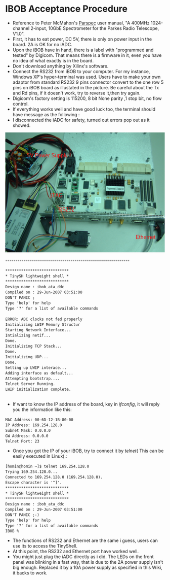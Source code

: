 # IBOB Acceptance Procedure
  
- Reference to Peter McMahon's [Parspec](https://github.com/casper-astro/publications/blob/master/Projects/files/parspec.md) user
  manual, "A 400MHz 1024-channel 2-input, 10GbE Spectrometer for the
  Parkes Radio Telescope, V1.0".
- First, it has to eat power, DC 5V, there is only on power input in
  the board. 2A is OK for no iADC.
- Upon the iBOB have in hand, there is a label with "programmed and
  tested" by Digicom. That means there is a firmware in it, even you
  have no idea of what exactly is in the board.
- Don't download anything by Xilinx's software.
- Connect the RS232 from iBOB to your computer. For my instance,
  Windows XP's hyper-terminal was used. Users have to make your own
  adaptor from standard RS232 9 pins connector convert to the one row
  5 pins on iBOB board as illustated in the picture. Be careful about
  the Tx and Rd pins, if it doesn't work, try to reverse it,then try
  again.
- Digicom's factory setting is 115200, 8 bit None parity ,1 stop bit,
  no flow control.
- If everything works well and have good luck too, the terminal should
  have message as the following :
- I disconnected the iADC for safety, turned out errors pop out as it
  showed.

![iBOB080814_small.png](../photos/iBOB080814_small.png)

\-------------------------------------------------------------

`****************************                             `  
`* TinySH lightweight shell *                            `  
`****************************    `  
`Design name : ibob_ata_ddc                          `  
`Compiled on : 29-Jun-2007 03:51:00                                  `  
`DON'T PANIC ;`  
`Type 'help' for help                    `  
`Type '?' for a list of available commands                                         `  
`ERROR: ADC clocks not fed properly                                   `  
`Initializing LWIP Memory Structur                                 `  
`Starting Network Interface...                               `  
`Intializing netif...                     `  
`Done.       `  
`Initializing TCP Stack...                           `  
`Done.       `  
`Initializing UDP...                     `  
`Done.      `  
`Setting up LWIP interace...                            `  
`Adding interface as default...                               `  
`Attempting bootstrap....                         `  
`Telnet Server Running.                       `  
`LWIP initialization complete.             `  
`               `

  - If want to know the IP address of the board, key in *ifconfig*, it
    will reply you the information like this:

`MAC Address: 00-6D-12-1B-80-00                              `  
`IP Address: 169.254.128.0                          `  
`Subnet Mask: 0.0.0.0                    `  
`GW Address: 0.0.0.0                    `  
`Telnet Port: 23               `

  - Once you got the IP of your iBOB, try to connect it by *telnet*(
    This can be easily executed in Linux).:

`[homin@homin ~]$ telnet 169.254.128.0`  
`Trying 169.254.128.0...`  
`Connected to 169.254.128.0 (169.254.128.0).`  
`Escape character is '^]'.`  
`****************************`  
`* TinySH lightweight shell *`  
`****************************`  
`Design name : ibob_ata_ddc`  
`Compiled on : 29-Jun-2007 03:51:00`  
`DON'T PANIC ;-)`  
`Type 'help' for help`  
`Type '?' for a list of available commands`  
`IBOB %`

  - The functions of RS232 and Ethernet are the same i guess, users can
    use its to access the TinyShell.
  - At this point, the RS232 and Ethernet port have worked well.
  - You might just plug the iADC directly as i did. The LEDs on the
    front panel was blinking in a fast way, that is due to the 2A power
    supply isn't big enough. Replaced it by a 10A power supply as
    specified in this Wiki, it backs to work.
